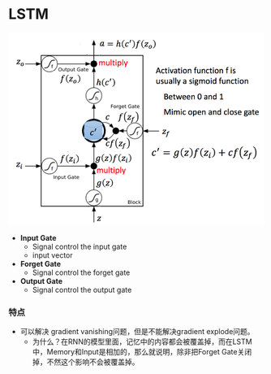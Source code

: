 # LSTM

![](./images/1.png)

- **Input Gate**
  - Signal control the input gate
  - input vector
- **Forget Gate**
  - Signal control the forget gate
- **Output Gate**
  - Signal control the output gate

### 特点

- 可以解决 gradient vanishing问题，但是不能解决gradient explode问题。
  - 为什么？在RNN的模型里面，记忆中的内容都会被覆盖掉，而在LSTM中，Memory和Input是相加的，那么就说明，除非把Forget Gate关闭掉，不然这个影响不会被覆盖掉。